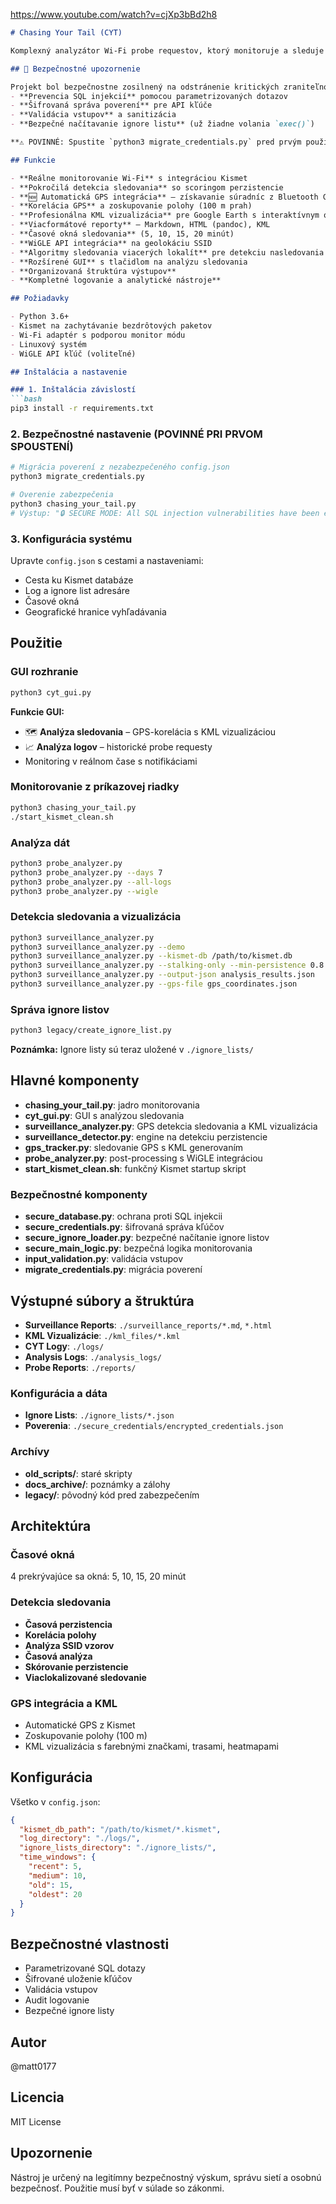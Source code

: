 https://www.youtube.com/watch?v=cjXp3bBd2h8

````markdown
# Chasing Your Tail (CYT)

Komplexný analyzátor Wi-Fi probe requestov, ktorý monitoruje a sleduje bezdrôtové zariadenia analýzou ich probe požiadaviek. Systém sa integruje s Kismet na zachytávanie paketov a WiGLE API na geolokačnú analýzu SSID, pričom obsahuje pokročilé schopnosti detekcie sledovania.

## 🚨 Bezpečnostné upozornenie

Projekt bol bezpečnostne zosilnený na odstránenie kritických zraniteľností:
- **Prevencia SQL injekcií** pomocou parametrizovaných dotazov  
- **Šifrovaná správa poverení** pre API kľúče  
- **Validácia vstupov** a sanitizácia  
- **Bezpečné načítavanie ignore listu** (už žiadne volania `exec()`)

**⚠️ POVINNÉ: Spustite `python3 migrate_credentials.py` pred prvým použitím na zabezpečenie API kľúčov!**

## Funkcie

- **Reálne monitorovanie Wi-Fi** s integráciou Kismet  
- **Pokročilá detekcia sledovania** so scoringom perzistencie  
- **🆕 Automatická GPS integrácia** – získavanie súradníc z Bluetooth GPS cez Kismet  
- **Korelácia GPS** a zoskupovanie polohy (100 m prah)  
- **Profesionálna KML vizualizácia** pre Google Earth s interaktívnym obsahom  
- **Viacformátové reporty** – Markdown, HTML (pandoc), KML  
- **Časové okná sledovania** (5, 10, 15, 20 minút)  
- **WiGLE API integrácia** na geolokáciu SSID  
- **Algoritmy sledovania viacerých lokalít** pre detekciu nasledovania  
- **Rozšírené GUI** s tlačidlom na analýzu sledovania  
- **Organizovaná štruktúra výstupov**  
- **Kompletné logovanie a analytické nástroje**

## Požiadavky

- Python 3.6+  
- Kismet na zachytávanie bezdrôtových paketov  
- Wi-Fi adaptér s podporou monitor módu  
- Linuxový systém  
- WiGLE API kľúč (voliteľné)  

## Inštalácia a nastavenie

### 1. Inštalácia závislostí
```bash
pip3 install -r requirements.txt
````

### 2. Bezpečnostné nastavenie (POVINNÉ PRI PRVOM SPOUSTENÍ)

```bash
# Migrácia poverení z nezabezpečeného config.json
python3 migrate_credentials.py

# Overenie zabezpečenia
python3 chasing_your_tail.py
# Výstup: "🔒 SECURE MODE: All SQL injection vulnerabilities have been eliminated!"
```

### 3. Konfigurácia systému

Upravte `config.json` s cestami a nastaveniami:

* Cesta ku Kismet databáze
* Log a ignore list adresáre
* Časové okná
* Geografické hranice vyhľadávania

## Použitie

### GUI rozhranie

```bash
python3 cyt_gui.py
```

**Funkcie GUI:**

* 🗺️ **Analýza sledovania** – GPS-korelácia s KML vizualizáciou
* 📈 **Analýza logov** – historické probe requesty
* Monitoring v reálnom čase s notifikáciami

### Monitorovanie z príkazovej riadky

```bash
python3 chasing_your_tail.py
./start_kismet_clean.sh
```

### Analýza dát

```bash
python3 probe_analyzer.py
python3 probe_analyzer.py --days 7
python3 probe_analyzer.py --all-logs
python3 probe_analyzer.py --wigle
```

### Detekcia sledovania a vizualizácia

```bash
python3 surveillance_analyzer.py
python3 surveillance_analyzer.py --demo
python3 surveillance_analyzer.py --kismet-db /path/to/kismet.db
python3 surveillance_analyzer.py --stalking-only --min-persistence 0.8
python3 surveillance_analyzer.py --output-json analysis_results.json
python3 surveillance_analyzer.py --gps-file gps_coordinates.json
```

### Správa ignore listov

```bash
python3 legacy/create_ignore_list.py
```

**Poznámka:** Ignore listy sú teraz uložené v `./ignore_lists/`

## Hlavné komponenty

* **chasing\_your\_tail.py**: jadro monitorovania
* **cyt\_gui.py**: GUI s analýzou sledovania
* **surveillance\_analyzer.py**: GPS detekcia sledovania a KML vizualizácia
* **surveillance\_detector.py**: engine na detekciu perzistencie
* **gps\_tracker.py**: sledovanie GPS s KML generovaním
* **probe\_analyzer.py**: post-processing s WiGLE integráciou
* **start\_kismet\_clean.sh**: funkčný Kismet startup skript

### Bezpečnostné komponenty

* **secure\_database.py**: ochrana proti SQL injekcii
* **secure\_credentials.py**: šifrovaná správa kľúčov
* **secure\_ignore\_loader.py**: bezpečné načítanie ignore listov
* **secure\_main\_logic.py**: bezpečná logika monitorovania
* **input\_validation.py**: validácia vstupov
* **migrate\_credentials.py**: migrácia poverení

## Výstupné súbory a štruktúra

* **Surveillance Reports**: `./surveillance_reports/*.md`, `*.html`
* **KML Vizualizácie**: `./kml_files/*.kml`
* **CYT Logy**: `./logs/`
* **Analysis Logs**: `./analysis_logs/`
* **Probe Reports**: `./reports/`

### Konfigurácia a dáta

* **Ignore Lists**: `./ignore_lists/*.json`
* **Poverenia**: `./secure_credentials/encrypted_credentials.json`

### Archívy

* **old\_scripts/**: staré skripty
* **docs\_archive/**: poznámky a zálohy
* **legacy/**: pôvodný kód pred zabezpečením

## Architektúra

### Časové okná

4 prekrývajúce sa okná: 5, 10, 15, 20 minút

### Detekcia sledovania

* **Časová perzistencia**
* **Korelácia polohy**
* **Analýza SSID vzorov**
* **Časová analýza**
* **Skórovanie perzistencie**
* **Viaclokalizované sledovanie**

### GPS integrácia a KML

* Automatické GPS z Kismet
* Zoskupovanie polohy (100 m)
* KML vizualizácia s farebnými značkami, trasami, heatmapami

## Konfigurácia

Všetko v `config.json`:

```json
{
  "kismet_db_path": "/path/to/kismet/*.kismet",
  "log_directory": "./logs/",
  "ignore_lists_directory": "./ignore_lists/",
  "time_windows": {
    "recent": 5,
    "medium": 10,
    "old": 15,
    "oldest": 20
  }
}
```

## Bezpečnostné vlastnosti

* Parametrizované SQL dotazy
* Šifrované uloženie kľúčov
* Validácia vstupov
* Audit logovanie
* Bezpečné ignore listy

## Autor

@matt0177

## Licencia

MIT License

## Upozornenie

Nástroj je určený na legitímny bezpečnostný výskum, správu sietí a osobnú bezpečnosť. Použitie musí byť v súlade so zákonmi.

```
```
